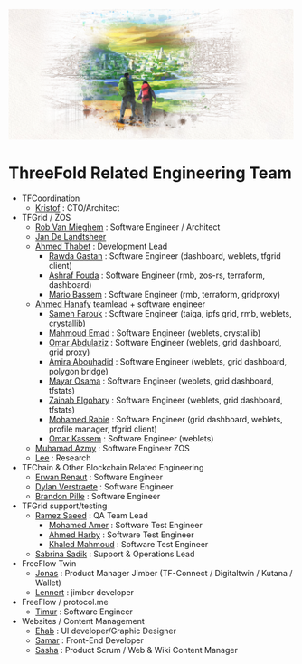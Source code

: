 ![](img/future.png)  

# ThreeFold Related Engineering Team

- TFCoordination
    - [Kristof](despiegk.md) : CTO/Architect
- TFGrid / ZOS
    - [Rob Van Mieghem](vmieghemr.md)  : Software Engineer / Architect
    - [Jan De Landtsheer](delandtj.md)
    - [Ahmed Thabet](ahmed_thabet.md) : Development Lead
        - [Rawda Gastan](rawda_gastan.md) : Software Engineer (dashboard, weblets, tfgrid client)
        - [Ashraf Fouda](ashraf_fouda.md) : Software Engineer (rmb, zos-rs, terraform, dashboard)
        - [Mario Bassem](mariobassem.md) : Software Engineer (rmb, terraform, gridproxy)
    - [Ahmed Hanafy](ahmed_hanafy.md) teamlead + software engineer
        - [Sameh Farouk](sameh_farouk.md) : Software Engineer (taiga, ipfs grid, rmb, weblets, crystallib)
        - [Mahmoud Emad](mahmoud_emad.md) : Software Engineer (weblets, crystallib)
        - [Omar Abdulaziz](omar_abdulaziz.md) : Software Engineer (weblets, grid dashboard, grid proxy)
        - [Amira Abouhadid](amira_abouhadid.md) : Software Engineer (weblets, grid dashboard, polygon bridge)
        - [Mayar Osama](mayar_osama.md) : Software Engineer (weblets, grid dashboard, tfstats)
        - [Zainab Elgohary](zainab_elgohary.md) : Software Engineer (weblets, grid dashboard, tfstats)
        - [Mohamed Rabie](mohamed_rabie.md) : Software Engineer (grid dashboard, weblets, profile manager, tfgrid client)
        - [Omar Kassem](omarKassem.md) : Software Engineer (weblets)
    - [Muhamad Azmy](azmy.md) : Software Engineer ZOS
    - [Lee](lee.md) : Research
- TFChain & Other Blockchain Related Engineering
    - [Erwan Renaut](erwan.md)         : Software Engineer
    - [Dylan Verstraete](dylan.md)     : Software Engineer
    - [Brandon Pille](brandon.md)      : Software Engineer
- TFGrid support/testing
    - [Ramez Saeed](ramez_saeed.md) : QA Team Lead
        - [Mohamed Amer](mohamed_amer.md) : Software Test Engineer 
        - [Ahmed Harby](ahmed_harby.md) : Software Test Engineer
        - [Khaled Mahmoud](Khaled_Mahmoud.md) : Software Test Engineer
    - [Sabrina Sadik](sabrina.md) : Support & Operations Lead
- FreeFlow Twin
    - [Jonas](jonas_delrue.md) : Product Manager Jimber (TF-Connect / Digitaltwin / Kutana / Wallet)
    - [Lennert](lennert_defauw.md) : jimber developer
- FreeFlow / protocol.me
    - [Timur](timurgordon.md) : Software Engineer
- Websites / Content Management
    - [Ehab](ehab_hassan.md) : UI developer/Graphic Designer
    - [Samar](samar_adel.md) : Front-End Developer
    - [Sasha](sasha_astiadi.md) : Product Scrum / Web & Wiki Content Manager

